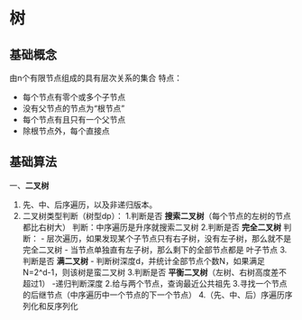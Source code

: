# 树

## 基础概念

由n个有限节点组成的具有层次关系的集合
特点：

- 每个节点有零个或多个子节点
- 没有父节点的节点为“根节点”
- 每个节点有且只有一个父节点
- 除根节点外，每个直接点

## 基础算法

一、**二叉树**

1. 先、中、后序遍历，以及非递归版本。
2. 二叉树类型判断（树型dp）：
    1.判断是否 **搜索二叉树**（每个节点的左树的节点都比右树大）
        判断：中序遍历是升序就搜索二叉树
    2.判断是否 **完全二叉树**
        判断：
        - 层次遍历，如果发现某个子节点只有右子树，没有左子树，那么就不是完全二叉树
        - 当节点单独直有左子树，那么剩下的全部节点都是 叶子节点
    3.判断是否 **满二叉树**
        - 判断树深度d，并统计全部节点个数N，如果满足 N=2^d-1，则该树是蛮二叉树
    3.判断是否 **平衡二叉树**（左树、右树高度差不超过1）
        -递归判断深度
2.给与两个节点，查询最近公共祖先
3.寻找一个节点的后继节点（中序遍历中一个节点的下一个节点）
4.（先、中、后）序遍历序列化和反序列化
